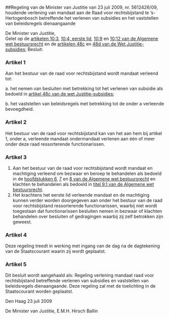 <meta http-equiv='Content-Type' content='text/html; charset=utf-8' />

##Regeling van de Minister van Justitie van 23 juli 2009, nr. 5612426/09, houdende verlening van mandaat aan de Raad voor rechtsbijstand te ’s-Hertogenbosch betreffende het verlenen van subsidies en het vaststellen van beleidsregels dienaangaande

De Minister van Justitie,  
Gelet op de [artikelen 10:3](../../../../../../../../../../../wet/algemene/wet/bestuursrecht/BWBR0005537/README.md), [10:4, eerste lid](../../../../../../../../../../../wet/algemene/wet/bestuursrecht/BWBR0005537/README.md), [10:9](../../../../../../../../../../../wet/algemene/wet/bestuursrecht/BWBR0005537/README.md) en [10:12 van de Algemene wet bestuursrecht](../../../../../../../../../../../wet/algemene/wet/bestuursrecht/BWBR0005537/README.md) en de [artikelen 48c](../../../../../../../../../../../wet/wet/justitie-subsidies/BWBR0008121/README.md) en [48d van de Wet Justitie-subsidies](../../../../../../../../../../../wet/wet/justitie-subsidies/BWBR0008121/README.md);
Besluit:    

### Artikel  1  

Aan het bestuur van de raad voor rechtsbijstand wordt mandaat verleend tot: 

a. het nemen van besluiten met betrekking tot het verlenen van subsidie als bedoeld in [artikel 48c van de wet Justitie-subsidies](../../../../../../../../../../../wet/wet/justitie-subsidies/BWBR0008121/README.md);  

b. het vaststellen van beleidsregels met betrekking tot de onder a verleende bevoegdheid.   

### Artikel  2  

Het bestuur van de raad voor rechtsbijstand kan van het aan hem bij artikel 1, onder a, verleende mandaat ondermandaat verlenen aan één of meer onder deze raad ressorterende functionarissen. 

### Artikel  3  

1.  Aan het bestuur van de raad voor rechtsbijstand wordt mandaat en machtiging verleend om bezwaar en beroep te behandelen als bedoeld in de [hoofdstukken 6](../../../../../../../../../../../wet/algemene/wet/bestuursrecht/BWBR0005537/README.md), [7](../../../../../../../../../../../wet/algemene/wet/bestuursrecht/BWBR0005537/README.md) en [8 van de Algemene wet bestuursrecht](../../../../../../../../../../../wet/algemene/wet/bestuursrecht/BWBR0005537/README.md) en klachten te behandelen als bedoeld in [titel 9.1 van de Algemene wet bestuursrecht](../../../../../../../../../../../wet/algemene/wet/bestuursrecht/BWBR0005537/README.md).   
2.  Het krachtens het eerste lid verleende mandaat en de machtiging kunnen verder worden doorgegeven aan onder het bestuur van de raad voor rechtsbijstand ressorterende functionarissen, waarbij niet wordt toegestaan dat functionarissen besluiten nemen in bezwaar of klachten behandelen over besluiten of gedragingen waarbij zij zelf betrokken zijn geweest.  

### Artikel  4  

Deze regeling treedt in werking met ingang van de dag na de dagtekening van de Staatscourant waarin zij wordt geplaatst. 

### Artikel  5  

Dit besluit wordt aangehaald als: Regeling verlening mandaat raad voor rechtsbijstand betreffende verlenen van subsidies en vaststellen van beleidsregels dienaangaande. 
Deze regeling zal met de toelichting in de Staatscourant worden geplaatst.   

Den Haag 
23 juli 2009   

De 
Minister van Justitie, 
E.M.H. Hirsch Ballin     
